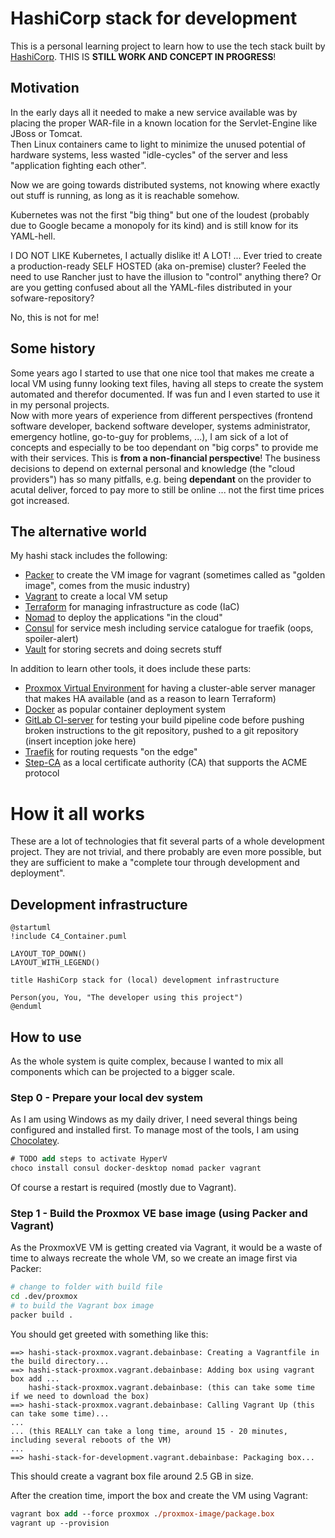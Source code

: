 # HashiCorp stack for development

This is a personal learning project to learn how to use the tech stack built by [HashiCorp](https://www.hashicorp.com/). THIS IS **STILL WORK AND CONCEPT IN PROGRESS**!


## Motivation
In the early days all it needed to make a new service available was by placing the proper WAR-file in a known location for the Servlet-Engine like JBoss or Tomcat.  
Then Linux containers came to light to minimize the unused potential of hardware systems, less wasted "idle-cycles" of the server and less "application fighting each other".

Now we are going towards distributed systems, not knowing where exactly out stuff is running, as long as it is reachable somehow.

Kubernetes was not the first "big thing" but one of the loudest (probably due to Google became a monopoly for its kind) and is still know for its YAML-hell.

I DO NOT LIKE Kubernetes, I actually dislike it! A LOT! ... Ever tried to create a production-ready SELF HOSTED (aka on-premise) cluster? Feeled the need to use Rancher just to have the illusion to "control" anything there? Or are you getting confused about all the YAML-files distributed in your sofware-repository?

No, this is not for me!

## Some history

Some years ago I started to use that one nice tool that makes me create a local VM using funny looking text files, having all steps to create the system automated and therefor documented. If was fun and I even started to use it in my personal projects.  
Now with more years of experience from different perspectives (frontend software developer, backend software developer, systems administrator, emergency hotline, go-to-guy for problems, ...), I am sick of a lot of concepts and especially to be too dependant on "big corps" to provide me with their services. This is **from a non-financial perspective**! The business decisions to depend on external personal and knowledge (the "cloud providers") has so many pitfalls, e.g. being **dependant** on the provider to acutal deliver, forced to pay more to still be online ... not the first time prices got increased.

## The alternative world

My hashi stack includes the following:

* [Packer](https://www.packer.io/) to create the VM image for vagrant (sometimes called as "golden image", comes from the music industry)
* [Vagrant](https://www.vagrantup.com/) to create a local VM setup
* [Terraform](https://www.terraform.io/) for managing infrastructure as code (IaC)
* [Nomad](https://www.nomadproject.io/) to deploy the applications "in the cloud"
* [Consul](https://www.consul.io/) for service mesh including service catalogue for traefik (oops, spoiler-alert)
* [Vault](https://www.vaultproject.io/) for storing secrets and doing secrets stuff

In addition to learn other tools, it does include these parts:

* [Proxmox Virtual Environment](https://proxmox.com/en/proxmox-ve) for having a cluster-able server manager that makes HA available (and as a reason to learn Terraform)
* [Docker](https://www.docker.com/) as popular container deployment system
* [GitLab CI-server](https://about.gitlab.com/) for testing your build pipeline code before pushing broken instructions to the git repository, pushed to a git repository (insert inception joke here)
* [Traefik](https://traefik.io/traefik/) for routing requests "on the edge"
* [Step-CA](https://smallstep.com/certificates/) as a local certificate authority (CA) that supports the ACME protocol

# How it all works

These are a lot of technologies that fit several parts of a whole development project. They are not trivial, and there probably are even more possible, but they are sufficient to make a "complete tour through development and deployment".

## Development infrastructure

```plantuml
@startuml
!include C4_Container.puml

LAYOUT_TOP_DOWN()
LAYOUT_WITH_LEGEND()

title HashiCorp stack for (local) development infrastructure

Person(you, You, "The developer using this project")
@enduml
```

## How to use

As the whole system is quite complex, because I wanted to mix all components which can be projected to a bigger scale.

### Step 0 - Prepare your local dev system

As I am using Windows as my daily driver, I need several things being configured and installed first. To manage most of the tools, I am using [Chocolatey](https://chocolatey.org/).

```ps
# TODO add steps to activate HyperV
choco install consul docker-desktop nomad packer vagrant
```

Of course a restart is required (mostly due to Vagrant).

### Step 1 - Build the Proxmox VE base image (using Packer and Vagrant)

As the ProxmoxVE VM is getting created via Vagrant, it would be a waste of time to always recreate the whole VM, so we create an image first via Packer:
```sh
# change to folder with build file
cd .dev/proxmox
# to build the Vagrant box image
packer build .
```

You should get greeted with something like this:
```
==> hashi-stack-proxmox.vagrant.debainbase: Creating a Vagrantfile in the build directory...
==> hashi-stack-proxmox.vagrant.debainbase: Adding box using vagrant box add ...
    hashi-stack-proxmox.vagrant.debainbase: (this can take some time if we need to download the box)
==> hashi-stack-proxmox.vagrant.debainbase: Calling Vagrant Up (this can take some time)...
...
... (this REALLY can take a long time, around 15 - 20 minutes, including several reboots of the VM)
...
==> hashi-stack-for-development.vagrant.debainbase: Packaging box...
```

This should create a vagrant box file around 2.5 GB in size.

After the creation time, import the box and create the VM using Vagrant:

```ps
vagrant box add --force proxmox ./proxmox-image/package.box
vagrant up --provision
```
